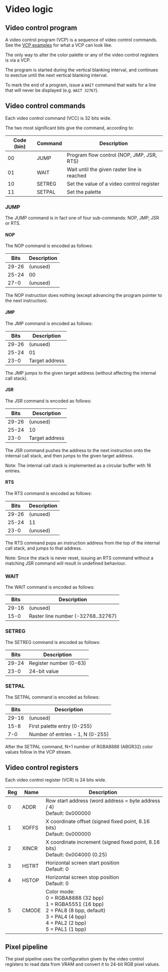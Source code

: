 # Video logic

## Video control program

A video control program (VCP) is a sequence of video control commands. See
the [VCP examples](../tools/vcpas/examples) for what a VCP can look like.

The only way to alter the color palette or any of the video control registers
is via a VCP.

The program is started during the vertical blanking interval, and continues to
exectue until the next vertical blanking interval.

To mark the end of a program, issue a `WAIT` command that waits for a line
that will never be displayed (e.g. `WAIT 32767`).


## Video control commands

Each video control command (VCC) is 32 bits wide.

The two most significant bits give the command, according to:

| Code (bin) | Command | Description                                 |
|------------|---------|---------------------------------------------|
| 00         | JUMP    | Program flow control (NOP, JMP, JSR, RTS)   |
| 01         | WAIT    | Wait until the given raster line is reached |
| 10         | SETREG  | Set the value of a video control register   |
| 11         | SETPAL  | Set the palette                             |

### JUMP

The JUMP command is in fact one of four sub-commands: NOP, JMP, JSR or RTS.

#### NOP

The NOP command is encoded as follows:

| Bits  | Description            |
|-------|------------------------|
| 29-26 | (unused)               |
| 25-24 | 00                     |
|  27-0 | (unused)               |

The NOP instruction does nothing (except advancing the program pointer to the next instruction).

#### JMP

The JMP command is encoded as follows:

| Bits  | Description            |
|-------|------------------------|
| 29-26 | (unused)               |
| 25-24 | 01                     |
|  23-0 | Target address         |

The JMP jumps to the given target address (without affecting the internal call stack).

#### JSR

The JSR command is encoded as follows:

| Bits  | Description            |
|-------|------------------------|
| 29-26 | (unused)               |
| 25-24 | 10                     |
|  23-0 | Target address         |

The JSR command pushes the address to the next instruction onto the internal call stack, and then jumps to the given target address.

Note: The internal call stack is implemented as a circular buffer with 16 entries.

#### RTS

The RTS command is encoded as follows:

| Bits  | Description            |
|-------|------------------------|
| 29-26 | (unused)               |
| 25-24 | 11                     |
| 23-0  | (unused)               |

The RTS command pops an instruction address from the top of the internal call stack, and jumps to that address.

Note: Since the stack is never reset, issuing an RTS command without a matching JSR command will result in undefined behaviour.

### WAIT

The WAIT command is encoded as follows:

| Bits  | Description                        |
|-------|------------------------------------|
| 29-16 | (unused)                           |
|  15-0 | Raster line number (-32768..32767) |

### SETREG

The SETREG command is encoded as follows:

| Bits  | Description            |
|-------|------------------------|
| 29-24 | Register number (0-63) |
|  23-0 | 24-bit value           |

### SETPAL

The SETPAL command is encoded as follows:

| Bits  | Description                      |
|-------|----------------------------------|
| 29-16 | (unused)                         |
|  15-8 | First palette entry (0-255)      |
|   7-0 | Number of entries - 1, N (0-255) |

After the SETPAL command, N+1 number of RGBA8888 (ABGR32) color values follow in the VCP stream.


## Video control registers

Each video control register (VCR) is 24 bits wide.

| Reg | Name | Description |
|-----|------|-------------|
| 0   | ADDR | Row start address (word address = byte address / 4)<br>Default: 0x000000 |
| 1   | XOFFS | X coordinate offset (signed fixed point, 8.16 bits)<br>Default: 0x000000 |
| 2   | XINCR | X coordinate increment (signed fixed point, 8.16 bits)<br>Default: 0x004000 (0.25) |
| 3   | HSTRT | Horizontal screen start position<br>Default: 0 |
| 4   | HSTOP | Horizontal screen stop position<br>Default: 0 |
| 5   | CMODE | Color mode:<br>0 = RGBA8888 (32 bpp)<br>1 = RGBA5551 (16 bpp)<br>2 = PAL8 (8 bpp, default)<br>3 = PAL4 (4 bpp)<br>4 = PAL2 (2 bpp)<br>5 = PAL1 (1 bpp) |

## Pixel pipeline

The pixel pipeline uses the configuration given by the video control registers to read data from VRAM and convert it to 24-bit RGB pixel values.
